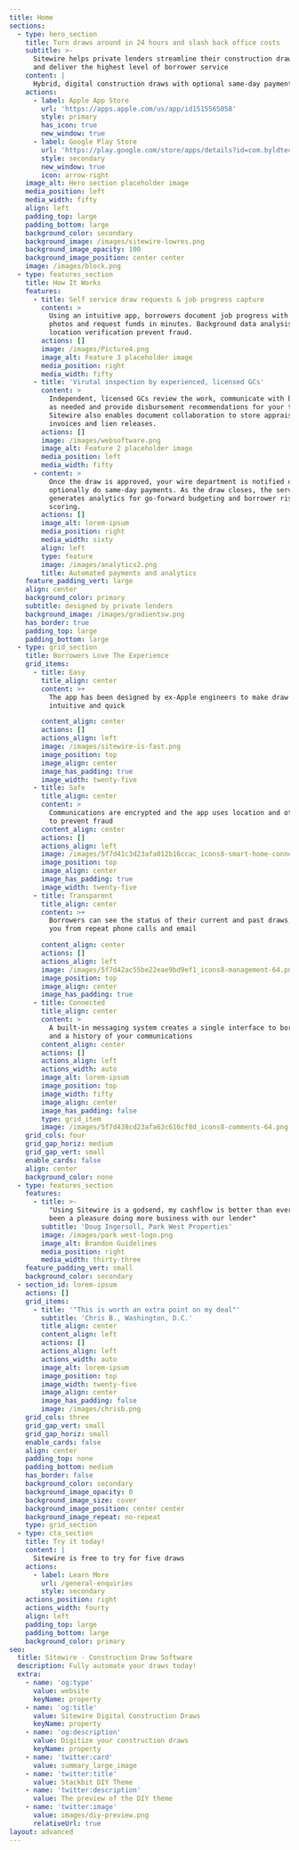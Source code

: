 ```yaml
---
title: Home
sections:
  - type: hero_section
    title: Turn draws around in 24 hours and slash back office costs
    subtitle: >-
      Sitewire helps private lenders streamline their construction draw process
      and deliver the highest level of borrower service
    content: |
      Hybrid, digital construction draws with optional same-day payments
    actions:
      - label: Apple App Store
        url: 'https://apps.apple.com/us/app/id1515565058'
        style: primary
        has_icon: true
        new_window: true
      - label: Google Play Store
        url: 'https://play.google.com/store/apps/details?id=com.byldtech.sitewire'
        style: secondary
        new_window: true
        icon: arrow-right
    image_alt: Hero section placeholder image
    media_position: left
    media_width: fifty
    align: left
    padding_top: large
    padding_bottom: large
    background_color: secondary
    background_image: /images/sitewire-lowres.png
    background_image_opacity: 100
    background_image_position: center center
    image: /images/block.png
  - type: features_section
    title: How It Works
    features:
      - title: Self service draw requests & job progress capture
        content: >
          Using an intuitive app, borrowers document job progress with video and
          photos and request funds in minutes. Background data analysis and
          location verification prevent fraud.
        actions: []
        image: /images/Picture4.png
        image_alt: Feature 3 placeholder image
        media_position: right
        media_width: fifty
      - title: 'Virutal inspection by experienced, licensed GCs'
        content: >
          Independent, licensed GCs review the work, communicate with borrowers
          as needed and provide disbursement recommendations for your team.
          Sitewire also enables document collaboration to store appraisals,
          invoices and lien releases.
        actions: []
        image: /images/websoftware.png
        image_alt: Feature 2 placeholder image
        media_position: left
        media_width: fifty
      - content: >
          Once the draw is approved, your wire department is notified or you can
          optionally do same-day payments. As the draw closes, the service
          generates analytics for go-forward budgeting and borrower risk
          scoring.
        actions: []
        image_alt: lorem-ipsum
        media_position: right
        media_width: sixty
        align: left
        type: feature
        image: /images/analytics2.png
        title: Automated payments and analytics
    feature_padding_vert: large
    align: center
    background_color: primary
    subtitle: designed by private lenders
    background_image: /images/gradientsw.png
    has_border: true
    padding_top: large
    padding_bottom: large
  - type: grid_section
    title: Borrowers Love The Experience
    grid_items:
      - title: Easy
        title_align: center
        content: >+
          The app has been designed by ex-Apple engineers to make draw requests
          intuitive and quick

        content_align: center
        actions: []
        actions_align: left
        image: /images/sitewire-is-fast.png
        image_position: top
        image_align: center
        image_has_padding: true
        image_width: twenty-five
      - title: Safe
        title_align: center
        content: >
          Communications are encrypted and the app uses location and other data
          to prevent fraud
        content_align: center
        actions: []
        actions_align: left
        image: /images/5f7d41c3d23afa012b16ccac_icons8-smart-home-connection-64.png
        image_position: top
        image_align: center
        image_has_padding: true
        image_width: twenty-five
      - title: Transparent
        title_align: center
        content: >+
          Borrowers can see the status of their current and past draws, saving
          you from repeat phone calls and email

        content_align: center
        actions: []
        actions_align: left
        image: /images/5f7d42ac55be22eae9bd9ef1_icons8-management-64.png
        image_position: top
        image_align: center
        image_has_padding: true
      - title: Connected
        title_align: center
        content: >
          A built-in messaging system creates a single interface to borrowers
          and a history of your communications
        content_align: center
        actions: []
        actions_align: left
        actions_width: auto
        image_alt: lorem-ipsum
        image_position: top
        image_width: fifty
        image_align: center
        image_has_padding: false
        type: grid_item
        image: /images/5f7d438cd23afa63c616cf8d_icons8-comments-64.png
    grid_cols: four
    grid_gap_horiz: medium
    grid_gap_vert: small
    enable_cards: false
    align: center
    background_color: none
  - type: features_section
    features:
      - title: >-
          "Using Sitewire is a godsend, my cashflow is better than ever and it's
          been a pleasure doing more business with our lender"
        subtitle: 'Doug Ingersoll, Park West Properties'
        image: /images/park west-logo.png
        image_alt: Brandon Guidelines
        media_position: right
        media_width: thirty-three
    feature_padding_vert: small
    background_color: secondary
  - section_id: lorem-ipsum
    actions: []
    grid_items:
      - title: '"This is worth an extra point on my deal"'
        subtitle: 'Chris B., Washington, D.C.'
        title_align: center
        content_align: left
        actions: []
        actions_align: left
        actions_width: auto
        image_alt: lorem-ipsum
        image_position: top
        image_width: twenty-five
        image_align: center
        image_has_padding: false
        image: /images/chrisb.png
    grid_cols: three
    grid_gap_vert: small
    grid_gap_horiz: small
    enable_cards: false
    align: center
    padding_top: none
    padding_bottom: medium
    has_border: false
    background_color: secondary
    background_image_opacity: 0
    background_image_size: cover
    background_image_position: center center
    background_image_repeat: no-repeat
    type: grid_section
  - type: cta_section
    title: Try it today!
    content: |
      Sitewire is free to try for five draws
    actions:
      - label: Learn More
        url: /general-enquiries
        style: secondary
    actions_position: right
    actions_width: fourty
    align: left
    padding_top: large
    padding_bottom: large
    background_color: primary
seo:
  title: Sitewire - Construction Draw Software
  description: Fully automate your draws today!
  extra:
    - name: 'og:type'
      value: website
      keyName: property
    - name: 'og:title'
      value: Sitewire Digital Construction Draws
      keyName: property
    - name: 'og:description'
      value: Digitize your construction draws
      keyName: property
    - name: 'twitter:card'
      value: summary_large_image
    - name: 'twitter:title'
      value: Stackbit DIY Theme
    - name: 'twitter:description'
      value: The preview of the DIY theme
    - name: 'twitter:image'
      value: images/diy-preview.png
      relativeUrl: true
layout: advanced
---
```

